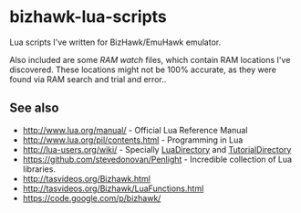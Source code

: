 # bizhawk-lua-scripts

Lua scripts I've written for BizHawk/EmuHawk emulator.

Also included are some *RAM watch* files, which contain RAM locations I've discovered. These locations might not be 100% accurate, as they were found via RAM search and trial and error..

## See also

* http://www.lua.org/manual/ - Official Lua Reference Manual
* http://www.lua.org/pil/contents.html - Programming in Lua
* http://lua-users.org/wiki/ - Specially [LuaDirectory](http://lua-users.org/wiki/LuaDirectory) and [TutorialDirectory](http://lua-users.org/wiki/TutorialDirectory)
* https://github.com/stevedonovan/Penlight - Incredible collection of Lua libraries.
* http://tasvideos.org/Bizhawk.html
* http://tasvideos.org/Bizhawk/LuaFunctions.html
* https://code.google.com/p/bizhawk/
